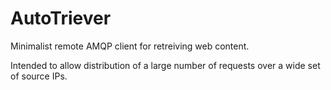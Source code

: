 # AutoTriever

Minimalist remote AMQP client for retreiving web content.

Intended to allow distribution of a large number of requests over a wide set of source IPs.
